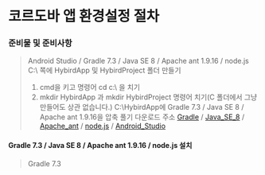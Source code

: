 # 코르도바 앱 환경설정 절차
### 준비물 및 준비사항
> Android Studio / Gradle 7.3 / Java SE 8 / Apache ant 1.9.16 / node.js
> C:\ 쪽에 HybirdApp 및 HybirdProject 폴더 만들기 
> 1. cmd을 키고 명령어 cd c:\ 을 치기
> 2. mkdir HybirdApp 과 mkdir HybirdProject 명령어 치기(C 폴더에서 그냥 만들어도 상관 없습니다.)
> C:\HybirdApp에 Gradle 7.3 / Java SE 8 / Apache ant 1.9.16을 압축 풀기
> 다운로드 주소
> [Gradle](https://gradle.org/releases/) / [Java_SE_8](https://jdk.java.net/archive/) / [Apache_ant](https://ant.apache.org/bindownload.cgi) / [node.js](https://nodejs.org/ko/) / [Android_Studio](https://developer.android.com/studio?gclid=Cj0KCQiA1ZGcBhCoARIsAGQ0kkpMkg67ztQNHLwHAk9KTvjcjzZKBGghifUzjE0h6QCzYj2FjxQxIPAaAjyNEALw_wcB&gclsrc=aw.ds)
####  Gradle 7.3 / Java SE 8 / Apache ant 1.9.16 / node.js 설치 
> Gradle 7.3
